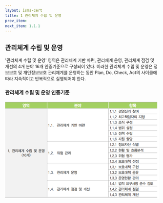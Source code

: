 ```yaml
---
layout: isms-cert
title: 1 관리체계 수립 및 운영
prev_item: 
next_item: 1.1.1
---
```


## 관리체계 수립 및 운영

'관리체계 수립 및 운영' 영역은 관리체계 기반 마련, 관리체계 운영, 관리체계 점검 및 개선의 4개 분야 16개 인증기준으로 구성되어 있다. 이러한 관리체계 수립 및 운영은 정보보호 및 개인정보보호 관리체계를 운영하는 동안 Plan, Do, Check, Act의 사이클에 따라 지속적이고 반복적으로 실행되어야 한다.


### 관리체계 수립 및 운영 인증기준

![관리체계 수립 및 운영 인증기준](/img/ISMS-P/CERT/1.png) 

